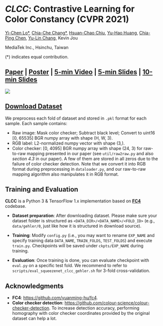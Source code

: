 # *CLCC*: Contrastive Learning for Color Constancy (CVPR 2021)

[Yi-Chen Lo*](https://scholar.google.com/citations?user=EPYQ48sAAAAJ), [Chia-Che Chang*](https://scholar.google.com.tw/citations?user=FK1RcpoAAAAJ), [Hsuan-Chao Chiu](https://scholar.google.com/citations?user=9gisBUMAAAAJ), [Yu-Hao Huang](https://www.linkedin.com/in/yu-hao-huang-72821060), [Chia-Ping Chen](https://www.linkedin.com/in/chia-ping-chen-81674078/), [Yu-Lin Chang](https://scholar.google.com/citations?user=0O9rukQAAAAJ), Kevin Jou

MediaTek Inc., Hsinchu, Taiwan

(*) indicates equal contribution.

## [Paper](https://arxiv.org/abs/2106.04989) | [Poster](https://mega.nz/file/moJTVKIA#IRulQ6MTPtKaufURSP7_KN-2ePTgFLh5VlX9TwWCxo0) | [5-min Video](https://mega.nz/file/rlYjkCzC#9sa0lEHCATsmtqk_dT8KMnGnA5TBvstS82nNOtoaDWA) | [5-min Slides](https://mega.nz/file/C5AnDayS#xPn2vOb80FAZmiwlcDzKnE6CMHfZYipWNxV2ac3xoeQ) | [10-min Slides](https://mega.nz/file/3kBHjCCD#gNJy4auS322JrXr4ioR0OOCaxJgrY6EAIJMoodnI-eU)

<img src="https://github.com/howardyclo/CLCC-CVPR21/blob/master/fig/poster.png" />

## [Download Dataset](https://mega.nz/folder/G9JUQRja#Nnd40DVW41M_lNCW5f0ZGg)
We preprocess each fold of dataset and stored in `.pkl` format for each sample. Each sample contains:
* Raw image: Mask color checker; Subtract black level; Convert to uint16 [0, 65535] BGR numpy array with shape (H, W, 3).
* RGB label: L2-normalized numpy vector with shape (3,).
* Color checker: [0, 4095] BGR numpy array with shape (24, 3) for raw-to-raw mapping presented in our paper (see `util/raw2raw.py` and also *section 4.3* in our paper). A few of them are stored in all zeros due to the failure of color checker detection. Note that we convert it into RGB format during preprocessing in `dataloader.py`, and our raw-to-raw mapping algorithm also manipulates it in RGB format.
 
## Training and Evaluation
**CLCC** is a Python 3 & TensorFlow 1.x implementation based on [**FC4**](https://github.com/yuanming-hu/fc4) codebase.
* **Dataset preparation**: After downloading dataset. Please make sure your dataset folder is structured as `<DATA_DIR>/<DATA_NAME>/<FOLD_ID>` (e.g., `data/gehler/0`, just like how it is structured in download source).
 
* **Training**: Modify `config.py` (i.e., you may want to rename `EXP_NAME` and specify training data `DATA_NAME`, `TRAIN_FOLDS`, `TEST_FOLDS`) and execute `train.py`. Checkpoints will be saved under `ckpts/EXP_NAME` during training.

* **Evaluation**: Once training is done, you can evaluate checkpoint with `eval.py` on a specific test fold. We recommend to refer to `scripts/eval_squeezenet_clcc_gehler.sh` for 3-fold cross-validation.

## Acknowledgments
* **FC4**: https://github.com/yuanming-hu/fc4.
* **Color checker detection**: https://github.com/colour-science/colour-checker-detection. To increase detection accuracy, performing homography with color checker coordinates provided by the original dataset can help a lot.
